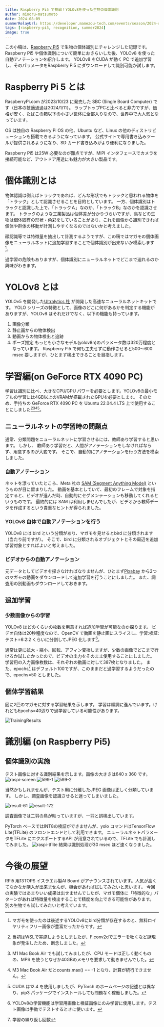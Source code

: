 ```yaml
---
title: Raspberry Pi5 で挑戦！YOLOv8を使った生物の個体識別
author: minoru-matsumoto
date: 2024-08-09
summerRelayUrl: https://developer.mamezou-tech.com/events/season/2024-summer/
tags: [raspberry-pi5, recognition, summer2024]
image: true
---
```


 この小稿は、[Raspberry Pi5](https://www.raspberrypi.com/products/raspberry-pi-5/) で生物の個体識別にチャレンジした記録です。
 Raspberry Pi5 や個体識別について簡単におさらいした後、YOLOv8 を使った自動アノテーションを紹介します。
 YOLOv8 をCUDA が動く PC で追加学習し、そのパラメータをRaspberry Pi5 にダウンロードして識別可能か試します。

 # Raspberry Pi 5 とは

 RaspberryPi.com が2023/10/23 に発売した SBC (Single Board Computer) です（日本の技適通過は2024/1/11）。
 ラップトップPCと比べると非力ですが、価格が安く、たばこの箱以下の小さい筐体に全部入りなので、世界中で大人気となっています。

 OS は独自の Raspberry Pi OS の他、Ubuntu など、Linux の他のディストリビューションも搭載できるようになっています。
 公式サイトで専用書き込みツールが提供されるようになり、SD カード書き込みがより便利になりました。

 Raspberry Pi5 は25W 必要なのが難点ですが、MIPI インタフェースでカメラを接続可能など、アウトドア用途にも魅力が大きい製品です。

 # 個体識別とは

 物体認識は例えばトラックであれば、どんな形状でもトラックと思われる物体を「トラック」として認識させることを目的としています。
 一方、個体識別はトラックと認識した上で、「トラックＡ」なのか、「トラックB」なのかを認識させます。
トラックのような工業製品は個体差が分かりづらいですが、鳥などの生物は個体固有の形状・色彩をしていることがあり、これを画像から識別できれば個体や群体の移動が計測しやすくなるのではないかと考えました。

 顔認識等では特徴量を抽出して計測するようですが、この稿ではマガモの個体画像をニューラルネットに追加学習することで個体識別が出来ないか模索します[^1]。
 [^1]:マガモを使ったのは後述するYOLOv8にbird分類が存在するのと、無料ロイヤリティフリー画像が豊富だったからです。

 過学習の危険もありますが、個体識別にニューラルネットでどこまで迫れるのか興味がわきます。

 # YOLOv8 とは

 YOLOv5 を開発した[Ultralytics 社](https://ultralytics.com/) が開発した高速なニューラルネットキットです。
 YOLO シリーズの特徴として、画像のどこに何があるかを判定する機能がありますが、YOLOv8 はそれだけでなく、以下の機能も持っています。
 1. 画像分類
 2. 静止画からの物体検出
 3. 動画からの物体検出と追跡
 4. ポーズ推定
 もっとも小さなモデル(yolov8n)のパラメータ数は320万程度となっています。
 Raspberry Pi5 で何も工夫せずに動作させると500～600 msec 要しますが、ひとまず検出できることを目指します。

 # 学習編(on GeForce RTX 4090 PC)

 学習は識別に比べ、大きなCPU/GPU パワーを必要とします。YOLOv8の最小モデルの学習には4GB以上のVRAMが搭載されたGPUを必要とします。
 そのため、手持ちの GeForce RTX 4090 PC を Ubuntu 22.04.4 LTS 上で使用することにしました[^2][^3][^4][^5]。
 [^2]: 当初はWSLで実施しようとしましたが、F.conv2dでエラーを吐くなど謎現象が発生したため、断念しました。
 [^3]: M1 Mac Book Air でも試してみましたが、CPU モードは正しく動くものの、MPS を使うとなぜか40GBのメモリを要求して動きませんでした。
 [^4]: M3 Mac Book Air だとcounts.max() == -1 となり、計算が続行できません。
 [^5]: CUDA は12.4 を使用しましたが、PyTorch のホームページの記述とは異なり、pip3 パッケージでインストールしても問題なく稼働しました。

 ## ニューラルネットの学習時の問題点

 通常、分類問題をニューラルネットに学習させるには、教師あり学習すると思います。
 しかし、 教師あり学習だと、人間がアノテーションをしなければならず、用意するのが大変です。
 そこで、自動的にアノテーションを行う方法を模索しました。

 ### 自動アノテーション

 ネットを漂っていたところ、Meta 社の [SAM (Segment Anything Model)](https://segment-anything.com/) というものが目に留まりした。
 動画を基本としていて、最初のフレームで対象を指定すると、ビデオが進んだ時、自動的にセグメンテーションも移動してくれるというものです。
 最終的には SAM は利用しませんでしたが、ビデオから教師データを作成するという貴重なヒントが得られました。

 ### YOLOv8 自体で自動アノテーションを行う

 YOLOv8 には bird という分類があり、マガモを見せるとbird に分類されます（当たり前ですが）。
 そこで、bird に分類されるオブジェクトとその周辺を追加学習対象とすればよいと考えました。

 ### ビデオからの自動アノテーション

 元データとしてビデオを探さなければなりませんが、ひとまず[Pixabay](https://pixabay.com/) から2つのマガモの動画をダウンロードして追加学習を行うことにしました。
 また、調査用の別動画もダウンロードしておきます。

 ## 追加学習
 ### 少数画像からの学習

 YOLOv8 はどのくらいの枚数を用意すれば追加学習が可能なのか探ります。
 ビデオ自体は20秒程度なので、OpenCV で動画を静止画にスライスし、学習:検証:テスト=6:2:2 くらいに分割してJPEG 化します[^6]。
 [^6]:YOLOv8の学習機能は学習用画像と検証画像にのみ学習に使用します。テスト画像は手動でテストするときに使います。

 通常は更に拡大・縮小、回転、アフィン変換しますが、少数の画像でどこまで行けるか試したかったので、ビデオの出力をそのまま使用することにしました。
 学習用の入力画像枚数は、それぞれの動画に対して387枚となりました。
 また、epochs[^7] はデフォルト100ですが、このままだと過学習するようだったので、epochs=50 としました。
 [^7]:学習の繰り返し回数

 ## 個体学習結果

 図に2匹のマガモに対する学習結果を示します。
 学習は順調に進んでいます。けれどもEpochs=40辺りで過学習している可能性があります。

 ![TrainingResults](/img/blogs/2024/0809_rpi5-indivisual-recognition/results.png)

 # 識別編 (on Raspberry Pi5)
 ## 個体識別の実施

 テスト画像に対する識別結果を示します。画像の大きさは640 x 360 です。
 ![raspi-screen](/img/blogs/2024/0809_rpi5-indivisual-recognition/raspi-screen.png)
 ![599-1](/img/blogs/2024/0809_rpi5-indivisual-recognition/599-1.jpg)
 ![599-2](/img/blogs/2024/0809_rpi5-indivisual-recognition/599-2.jpg)

 当然かもしれませんが、テスト用に分離したJPEG 画像は正しく分類しています。
 しかし、調査画像を認識させると迷ってしまいました。

 ![result-61](/img/blogs/2024/0809_rpi5-indivisual-recognition/result-61.jpg)
 ![result-172](/img/blogs/2024/0809_rpi5-indivisual-recognition/result-172.jpg)

 調査画像では二羽の鳥が映っていますが、一羽と誤検出しています。

 PyTorch ベースではINT8の検証ができませんが、yolo コマンドはTensorFlow Lite(TFLite) のフロントエンドとして利用できます。
 ニューラルネットパラメータをTFLite にエクスポートするAPI が用意されているので、TFLite でも計測してみました。
 ![raspi-tflite](/img/blogs/2024/0809_rpi5-indivisual-recognition/raspi-tflite.png)
 結果は識別処理が30 msec ほど速くなりました。

 # 今後の展望

 RPi5 用13TOPS イスラエル製AI Board がアナウンスされています。人気が高くてなかなか購入が出来ませんが、機会があれば試してみたいと思います。
 今回の実験ではあまりいい成果は出せませんでしたが、マガモ個体に「特徴的な」パターンがあれば特徴量を検出することで精度を向上できる可能性があります。
 別の生物でも試してみたいと考えています。

